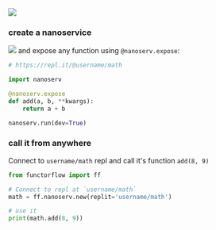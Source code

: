 <img src="https://res.cloudinary.com/functorflow/image/upload/c_scale,w_1286/v1567428670/cover_aybzhh.png"/>


### create a nanoservice

<a href="https://repl.it/languages/python3" target="_blank"><img src="https://res.cloudinary.com/functorflow/image/upload/v1567435934/new-repl.png"/></a> and expose any function using `@nanoserv.expose`:

```python
# https://repl.it/@username/math

import nanoserv

@nanoserv.expose
def add(a, b, **kwargs):
    return a + b

nanoserv.run(dev=True)
```

### call it from anywhere

Connect to `username/math` repl and call it's function `add(8, 9)`

```python
from functorflow import ff

# Connect to repl at `username/math` 
math = ff.nanoserv.new(replit='username/math')

# use it
print(math.add(8, 9))
```

